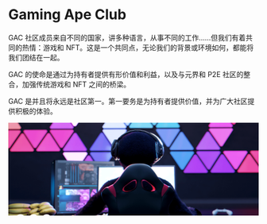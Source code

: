 # Gaming Ape Club

GAC 社区成员来自不同的国家，讲多种语言，从事不同的工作……但我们有着共同的热情：游戏和 NFT。这是一个共同点，无论我们的背景或环境如何，都能将我们团结在一起。

GAC 的使命是通过为持有者提供有形价值和利益，以及与元界和 P2E 社区的整合，加强传统游戏和 NFT 之间的桥梁。

GAC 是并且将永远是社区第一。第一要务是为持有者提供价值，并为广大社区提供积极的体验。

![nft](01.png)


